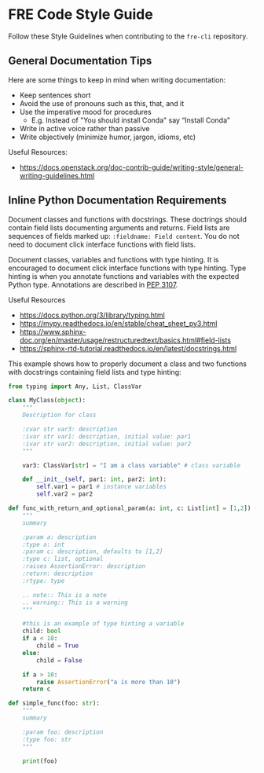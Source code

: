 # FRE Code Style Guide

Follow these Style Guidelines when contributing to the `fre-cli` repository.

## General Documentation Tips

Here are some things to keep in mind when writing documentation:
 - Keep sentences short
 - Avoid the use of pronouns such as this, that, and it
 - Use the imperative mood for procedures
    - E.g. Instead of "You should install Conda" say “Install Conda”
 - Write in active voice rather than passive
 - Write objectively (minimize humor, jargon, idioms, etc)

Useful Resources:
 - https://docs.openstack.org/doc-contrib-guide/writing-style/general-writing-guidelines.html

## Inline Python Documentation Requirements

Document classes and functions with docstrings. These doctrings should contain field lists documenting arguments and
returns.  Field lists are sequences of fields marked up: `:fieldname: Field content`.  You do not need to document
click interface functions with field lists.

Document classes, variables and functions with type hinting.  It is encouraged to document click interface functions
with type hinting.  Type hinting is when you annotate functions and variables with the expected Python type.
Annotations are described in [PEP 3107](https://peps.python.org/pep-3107/). 

Useful Resources
 - https://docs.python.org/3/library/typing.html
 - https://mypy.readthedocs.io/en/stable/cheat_sheet_py3.html
 - https://www.sphinx-doc.org/en/master/usage/restructuredtext/basics.html#field-lists
 - https://sphinx-rtd-tutorial.readthedocs.io/en/latest/docstrings.html

This example shows how to properly document a class and two functions with docstrings containing field lists and type
hinting:

```python
from typing import Any, List, ClassVar

class MyClass(object):
    """
    Description for class

    :cvar str var3: description
    :ivar str var1: description, initial value: par1
    :ivar str var2: description, initial value: par2
    """

    var3: ClassVar[str] = "I am a class variable" # class variable

    def __init__(self, par1: int, par2: int):
        self.var1 = par1 # instance variables
        self.var2 = par2

def func_with_return_and_optional_param(a: int, c: List[int] = [1,2]) -> Any:
    """
    summary

    :param a: description
    :type a: int
    :param c: description, defaults to [1,2]
    :type c: list, optional
    :raises AssertionError: description
    :return: description
    :rtype: type

    .. note:: This is a note
    .. warning:: This is a warning
    """

    #this is an example of type hinting a variable
    child: bool
    if a < 18:
        child = True
    else:
        child = False

    if a > 10:
        raise AssertionError("a is more than 10")
    return c

def simple_func(foo: str):
    """
    summary

    :param foo: description
    :type foo: str
    """

    print(foo)
```
